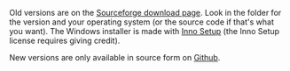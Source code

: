 Old versions are on the [Sourceforge download page](http://sourceforge.net/project/showfiles.php?group_id=90897>).
Look in the folder for the version and your operating system (or the source code if that's what you want).
The Windows installer is made with [Inno Setup](http://www.jrsoftware.org/) (the Inno Setup license requires giving credit).

New versions are only available in source form on [Github](https://github.com/keithbowes/r3r.git).
